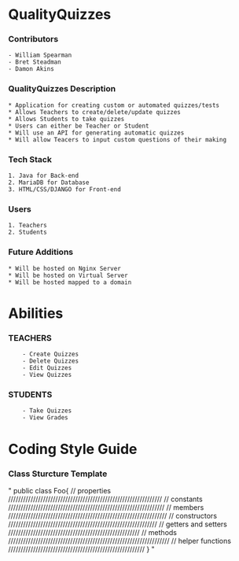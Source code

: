 # QualityQuizzes  
### Contributors
    - William Spearman
    - Bret Steadman
    - Damon Akins
### QualityQuizzes Description  
    * Application for creating custom or automated quizzes/tests
    * Allows Teachers to create/delete/update quizzes 
    * Allows Students to take quizzes
    * Users can either be Teacher or Student 
    * Will use an API for generating automatic quizzes
    * Will allow Teacers to input custom questions of their making
### Tech Stack 
    1. Java for Back-end
    2. MariaDB for Database
    3. HTML/CSS/DJANGO for Front-end
### Users
    1. Teachers
    2. Students
### Future Additions
    * Will be hosted on Nginx Server
    * Will be hosted on Virtual Server
    * Will be hosted mapped to a domain
# Abilities
### TEACHERS
        - Create Quizzes
        - Delete Quizzes 
        - Edit Quizzes
        - View Quizzes
### STUDENTS
        - Take Quizzes
        - View Grades
# Coding Style Guide
### Class Sturcture Template 
  "
    public class Foo{
    // properties ////////////////////////////////////////////////////////////// 
    // constants /////////////////////////////////////////////////////////////// 
    // members  //////////////////////////////////////////////////////////////// 
    // constructors //////////////////////////////////////////////////////////// 
    // getters and setters ///////////////////////////////////////////////////// 
    // methods ///////////////////////////////////////////////////////////////// 
    // helper functions  /////////////////////////////////////////////////////// 
    }
  "
